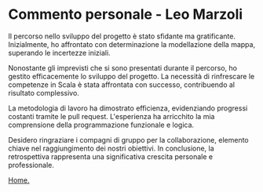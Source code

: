 # Commento personale - Leo Marzoli

Il percorso nello sviluppo del progetto è stato sfidante ma gratificante. Inizialmente, ho affrontato con determinazione la modellazione della mappa, superando le incertezze iniziali.

Nonostante gli imprevisti che si sono presentati durante il percorso, ho gestito efficacemente lo sviluppo del progetto. La necessità di rinfrescare le competenze in Scala è stata affrontata con successo, contribuendo al risultato complessivo.

La metodologia di lavoro ha dimostrato efficienza, evidenziando progressi costanti tramite le pull request. L'esperienza ha arricchito la mia comprensione della programmazione funzionale e logica.

Desidero ringraziare i compagni di gruppo per la collaborazione, elemento chiave nel raggiungimento dei nostri obiettivi. In conclusione, la retrospettiva rappresenta una significativa crescita personale e professionale.

[Home.](../index.md)
